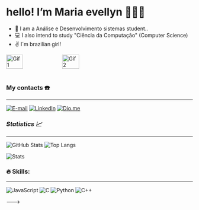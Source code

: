 # hello! I’m Maria evellyn 👩🏻‍💻 

-  👾 I am a Análise e Desenvolvimento sistemas student.. 
-  💻 I also intend to study "Ciência da Computação" (Computer Science)
-  ✌️ I´m brazilian girl!



<div style="display: flex;">
  <img src="https://github.com/EveeSilvaa/EveeSilvaa/assets/134736070/c0c0719f-a81e-4569-8ec1-220f6e81b5ea" alt="Gif 1" style="width: 30%;">
  <img src="https://github.com/EveeSilvaa/EveeSilvaa/assets/134736070/226cfe75-94f0-40ae-a888-2c902e8b98f7" alt="Gif 2" style="width: 30%;">
</div><br/>

 ### My contacts ☎️
---
[![E-mail](https://img.shields.io/badge/-Email-000?style=for-the-badge&logo=microsoft-outlook&logoColor=E94D5F)](e-mailto:evellynmaria593@gmail.com)
[![LinkedIn](https://img.shields.io/badge/-LinkedIn-000?style=for-the-badge&logo=linkedin&logoColor=30A3DC)](https://www.linkedin.com/in/maria-evellyn-silva-738631226/)
[![Dio.me](https://img.shields.io/badge/-Dio.me-000?style=for-the-badge&logo=Dio.me&logoColor=30A3DC)](https://www.dio.me/users/evellyndev593/)



### *Statistics 📈*
---
![GitHub Stats](https://github-readme-stats.vercel.app/api?username=EveeSilvaa&theme=gruvbox&show_icons=true&include_all_commits=true&custom_title=EveeSilvaa)  ![Top Langs](https://github-readme-stats-git-masterrstaa-rickstaa.vercel.app/api/top-langs/?username=EveeSilvaa&theme=gruvbox&layout=donut)

![Stats](https://github-profile-summary-cards.vercel.app/api/cards/profile-details?username=EveeSilvaa&theme=gruvbox)


### 🔥 Skills:
---

![JavaScript](https://img.shields.io/badge/Java-000?style=for-the-badge&logo=javaScript)
![C](https://img.shields.io/badge/C-000?style=for-the-badge&logo=C)
![Python](https://img.shields.io/badge/Python-000?style=for-the-badge&logo=Python)
![C++](https://img.shields.io/badge/C%2B%2B-00599C?style=for-the-badge&logo=c%2B%2B&logoColor=white)

--->
